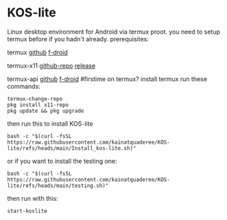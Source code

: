 # KOS-lite
Linux desktop environment for Android via termux proot. 
you need to setup termux before if you hadn't already.
prerequisites:

termux [github](https://github.com/termux/termux-app) [f-droid](https://f-droid.org/en/packages/com.termux/)

termux-x11 [github-repo](https://github.com/termux/termux-x11) [release](https://github.com/termux/termux-x11/releases/tag/nightly)

termux-api [github](https://github.com/termux/termux-api) [f-droid](https://f-droid.org/en/packages/com.termux.api/)
#firstime on termux?
install termux
run these commands:
```
termux-change-repo
pkg install x11-repo
pkg update && pkg upgrade
```
then run this to install KOS-lite

```
bash -c "$(curl -fsSL https://raw.githubusercontent.com/kainatquaderee/KOS-lite/refs/heads/main/Install_kos-lite.sh)"
```

or if you want to install the testing one:
```
bash -c "$(curl -fsSL https://raw.githubusercontent.com/kainatquaderee/KOS-lite/refs/heads/main/testing.sh)"
```
then run with this:
```
start-koslite
```

